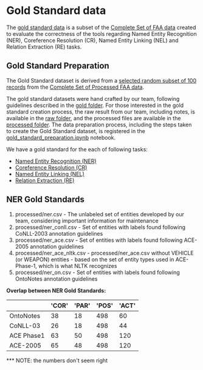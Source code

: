 # Gold Standard data
The [gold standard data](processed/samples.csv) is a subset of the [Complete Set of FAA data](../data/FAA_data/Maintenance_Text_data_nona.csv) created to evaluate the correctness of the tools regarding Named Entity Recognition (NER), Coreference Resolution (CR), Named Entity Linking (NEL) and Relation Extraction (RE) tasks.


## Gold Standard Preparation

The Gold Standard dataset is derived from a [selected random subset of 100 records](../data/sampling/FAA_sample_100.csv) from the [Complete Set of Processed FAA data](../data/FAA_data/Maintenance_Text_data_nona.csv).

The gold standard datasets were hand crafted by our team, following guidelines described in the [gold folder](gold/README.md). For those interested in the gold standard creation process, the raw result from our team, including notes, is available in the [raw folder](raw/), and the processed files are available in the [processed folder](processed/). The data preparation process, including the steps taken to create the Gold Standard dataset, is registered in the [gold_standard_preparation.ipynb](../notebooks/gold_standar_preparation.ipynb) notebook.


We have a gold standard for the each of following tasks:

- [Named Entity Recognition (NER)](processed/nel.csv)
- [Coreference Resolution (CR)]()
- [Named Entity Linking (NEL)]()
- [Relation Extraction (RE)](processed/re.csv)
  


## NER Gold Standards

1. processed/ner.csv - The unlabeled set of entities developed by our team, considering important information for maintenance
2. processed/ner_conll.csv - Set of entities with labels found following CoNLL-2003 annotation guidelines
3. processed/ner_ace.csv - Set of entities with labels found following ACE-2005 annotation guidelines
4. processed/ner_ace_nltk.csv - processed/ner_ace.csv without VEHICLE (or WEAPON) entities - based on the set of entity types used in ACE-Phase-1, which is what NLTK recognizes
5. processed/ner_on.csv - Set of entities with labels found following OntoNotes annotation guidelines

**Overlap between NER Gold Standards:**

|             | 'COR' | 'PAR' | 'POS' | 'ACT' |
|-------------|-------|-------|-------|-------|
| OntoNotes   |    38 |    18 |   498 |    60 |
| CoNLL-03    |    26 |    18 |   498 |    44 |
| ACE Phase1  |    63 |    50 |   498 |   120 |
| ACE-2005    |    65 |    48 |   498 |   120 |

*** NOTE: the numbers don't seem right